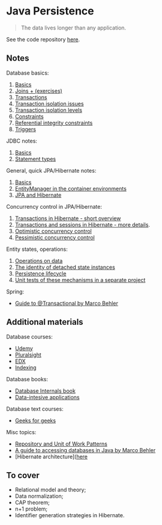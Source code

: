 # Java Persistence

> The data lives longer than any application.

See the code repository [here](https://github.com/kkoltun/dev_notes_code_java_persistence).

## Notes

Database basics:

1. [Basics](database_basics/basics.md)
2. [Joins + (exercises)](database_basics/joins.md)
3. [Transactions](database_basics/transactions.md)
4. [Transaction isolation issues](database_basics/transaction_isolation_issues.md)
5. [Transaction isolation levels](database_basics/transaction_isolation_levels.md)
6. [Constraints](database_basics/constraints.md)
7. [Referential integrity constraints](database_basics/referential_integrity_constraints.md)
8. [Triggers](database_basics/triggers.md)

JDBC notes:
1. [Basics](./jdbc/basics.md)
2. [Statement types](./jdbc/statements.md)

General, quick JPA/Hibernate notes:
1. [Basics](hibernate/basics.md)
2. [EntityManager in the container environments](hibernate/container_environments.md)
3. [JPA and Hibernate](./hibernate/jpa_and_hibernate.md)

Concurrency control in JPA/Hibernate:
1. [Transactions in Hibernate - short overview](./hibernate/transactions_overview.md)
2. [Transactions and sessions in Hibernate - more details](./hibernate/transactions_details.md).
3. [Optimistic concurrency control](./hibernate/optimistic_concurrency_control.md)
4. [Pessimistic concurrency control](./hibernate/pessimistic_concurrency_control.md)

Entity states, operations:
1. [Operations on data](./hibernate/operations.md)
2. [The identity of detached state instances](./hibernate/detached_state.md)
3. [Persistence lifecycle](./hibernate/persistence_lifecycle.md)
4. [Unit tests of these mechanisms in a separate project](https://github.com/kkoltun/dev_notes_code_java_persistence)

Spring:
* [Guide to @Transactional by Marco Behler](https://www.marcobehler.com/guides/spring-transaction-management-unconventional-guide?utm_source=newsletter&utm_medium=sendy)

## Additional materials

Database courses:
* [Udemy](https://www.udemy.com/course/sqldatabases/?LSNPUBID=JVFxdTr9V80&ranEAID=JVFxdTr9V80&ranMID=39197&ranSiteID=JVFxdTr9V80-KHRhqAzlL6sA0ZbEL2.LQQ)
* [Pluralsight](https://www.pluralsight.com/courses/relational-database-design?aid=7010a000002BWqGAAW&promo=&utm_source=non_branded&utm_medium=digital_paid_search_google&utm_campaign=EMEA_Dynamic&utm_content=&gclid=Cj0KCQjw8amWBhCYARIsADqZJoWfIHbujoqTvoCraoT6Z-erIhC9JOHlYHUN6kuydgNzDaeiX-_ondsaAsKtEALw_wcB)
* [EDX](https://learning.edx.org/course/course-v1:StanfordOnline+SOE.YDB-SQL0001+2T2020/block-v1:StanfordOnline+SOE.YDB-SQL0001+2T2020+type@sequential+block@ee78af0439c642bf8a50ec250504a9c8/block-v1:StanfordOnline+SOE.YDB-SQL0001+2T2020+type@vertical+block@d6b8a5f169f34a7ea09e966b7eb16460)
* [Indexing](https://use-the-index-luke.com/)

Database books:
* [Database Internals book](https://www.amazon.pl/Database-Internals-deep-dive-distributed-systems/dp/1492040347/ref=asc_df_1492040347/?tag=plshogostdde-21&linkCode=df0&hvadid=504549506293&hvpos=&hvnetw=g&hvrand=13540985542486224997&hvpone=&hvptwo=&hvqmt=&hvdev=c&hvdvcmdl=&hvlocint=&hvlocphy=1011347&hvtargid=pla-680768627681&psc=1)
* [Data-intesive applications](https://www.amazon.pl/Designing-Data-Intensive-Applications-Reliable-Maintainable/dp/1449373321/ref=asc_df_1449373321/?tag=plshogostdde-21&linkCode=df0&hvadid=504448955493&hvpos=&hvnetw=g&hvrand=13540985542486224997&hvpone=&hvptwo=&hvqmt=&hvdev=c&hvdvcmdl=&hvlocint=&hvlocphy=1011347&hvtargid=pla-432535594773&psc=1)

Database text courses:
* [Geeks for geeks](https://www.geeksforgeeks.org/dbms/?ref=lbp)

Misc topics:
* [Repository and Unit of Work Patterns](https://www.programmingwithwolfgang.com/repository-and-unit-of-work-pattern/)
* [A guide to accessing databases in Java by Marco Behler](https://www.marcobehler.com/guides/a-guide-to-accessing-databases-in-java)
* [Hibernate architecture]([here](https://docs.jboss.org/hibernate/entitymanager/3.5/reference/en/html/architecture.html)

## To cover

* Relational model and theory;
* Data normalization;
* CAP theorem;
* n+1 problem;
* Identifier generation strategies in Hibernate.

